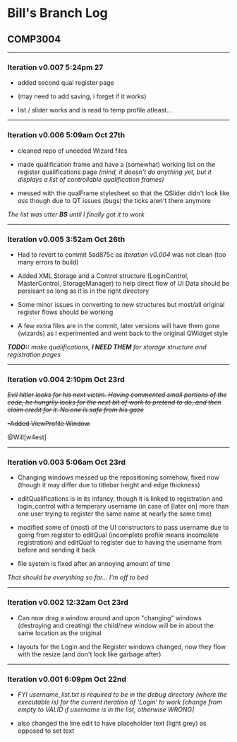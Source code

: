 # Bill's Branch Log
## COMP3004

------------------------------------------------------------------
### Iteration v0.007 5:24pm 27

- added second qual register page

- (may need to add saving, i forget if it works)

- list / slider works and is read to temp profile atleast...

-------------------------------------------------------------------
### Iteration v0.006 5:09am Oct 27th

- cleaned repo of uneeded Wizard files

- made qualification frame and have a (somewhat) working list on the register qualifications page
  _(mind, it doesn't do anything yet, but it displays a list of controllable qualification frames)_

- messed with the qualFrame stylesheet so that the QSlider didn't look like _ass_ though due to QT issues (bugs) the ticks 
  aren't there anymore

_The list was utter **BS** until I finally got it to work_

-------------------------------------------------------------------------------------------
### Iteration v0.005 3:52am Oct 26th

- Had to revert to commit 5ad875c as *_Iteration v0.004_* was not clean (too many errors to build)

- Added XML Storage and a Control structure (LoginControl, MasterControl, StorageManager) to help direct flow of UI
  Data should be persisant so long as it is in the right directory

- Some minor issues in converting to new structures but most/all original register flows should be working

- A few extra files are in the commit, later versions will have them gone (wizards) as I experimented and went back to the
  original QWidget style

_**TODO::** make qualifications, **I NEED THEM** for storage structure and registration pages_

--------------------------------------------------------------------------------------------
### Iteration v0.004 2:10pm Oct 23rd

~~_Evil hitler looks for his next victim. Having commented small portions of the code, he hungrily looks for the next bit of work to pretend to do, and then claim credit for it. No one is safe from his gaze_~~

~~-Added ViewProfile Window.~~


@Will[w4est] 

---------------------------------------------------------------------------------------------------------
### Iteration v0.003  5:06am Oct 23rd
- Changing windows messed up the repositioning somehow, fixed now (though it may differ due to titlebar height and edge
  thickness)

- editQualifications is in its infancy, though it is linked to registration and login_control with a temperary username (in
  case of [later on] more than one user trying to register the same name at nearly the same time)

- modified some of (most) of the UI constructors to pass username due to going from register to editQual (incomplete profile 
  means incomplete registration) and editQual to register due to having the username from before and sending it back 

- file system is fixed after an annoying amount of time

_That should be everything so far... I'm off to bed_

----------------------------------------------------------------------------------------------------------
### Iteration v0.002 12:32am Oct 23rd
- Can now drag a window around and upon "changing" windows (destroying and creating) the child/new window will be in about 
   the same location as the original

- layouts for the Login and the Register windows changed, now they flow with the resize (and don't look like garbage after)

----------------------------------------------------------------------------------------------------------
### Iteration v0.001  6:09pm Oct 22nd
- _FYI username_list.txt is required to be in the debug directory (where the executable is) for the current iteration of 'Login' to work [change from empty to VALID if username is in the list, otherwise WRONG]_

- also changed the line edit to have placeholder text (light grey) as opposed to set text
